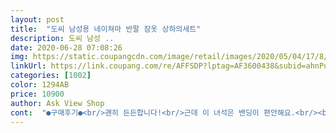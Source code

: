 ```yaml
---
layout: post 
title:  "도씨 남성용 네이쳐마 반팔 잠옷 상하의세트" 
description: 도씨 남성 ..
date: 2020-06-28 07:08:26 
img: https://static.coupangcdn.com/image/retail/images/2020/05/04/17/8/19fca41d-e796-45a7-b32c-9c9945f6d3cd.jpg 
linkUrl: https://link.coupang.com/re/AFFSDP?lptag=AF3600438&subid=ahnPublicAsk&pageKey=1548582442&itemId=2650522417&vendorItemId=70641354974&traceid=V0-113-c312020dc23037ec 
categories: [1002] 
color: 1294AB 
price: 10900 
author: Ask View Shop 
cont:  "●구매후기●<br/>괜히 든든합니다!<br/>근데 이 녀석은 밴딩이 편안해요.<br/><br/>넉넉하게 핏이 잘 떨어졌어요.<br/><br/>네이처 마 소재이며 반팔 반바지 세트인데 시원시원한게 여름용으로 딱이네요 반바지도 무릎 닿일랑말랑 길이감 딱 좋고 양쪽 주머니도 있고 상의는 단추까지 있어 답답함이 1도 없을거 같아요ㅋㅋㅋ 비침도 없고 네이처 마 소재라 세탁도 빨리 마를거같아 오늘 저녁부터 입혀야겠어용<br/>다른 색상도 더 구매해달라고 할만큼 입어도 편한가봐요 ^^<br/>매일 어두운 색상만 고집하다 여름이고 시원해 보이는게 좋겠다 싶어 스카이를 선택했는데 촌스러워보이지 않고 괜찮네요.<br/><br/>바지 길이가 너무 짧으면 오히려 땀이 채여서 더 더울 수도 있는데 적당하고 괜찮아요.<br/><br/>배송은 로켓배송이라 다음날 바로 도착했어요.<br/><br/>변변한 잠옷 하나없어서 목늘어진 티셔츠에 속옷 하나입고 자는데 싼 맛에 잠옷세트 한벌 내려줬어요<br/>본격적으로 더워지기 전에 이렇게 여름 잠옷 구비해 놓으니<br/>사이즈는 프리인데 100정도 까지 무난하고 편하게 입을 수 있어요.<br/><br/>색감도 예쁘고<br/>스판 소재는 아닌데 넉넉한 사이즈라 착용했을 때 불편함은 없었어요.<br/><br/>앉았다 일어나도 구김도 없고 가볍게 잠옷으로 입기에 가성비 진짜 좋은 것 같아요.<br/><br/>앗참!<br/>어떤 잠옷은 고무줄이 넘 짱짱해서 입으면 허리가 조이는 것들이 있거든요.<br/><br/>여름에 세탁해도 금방 마르니까 데일리로 입기에 진짜 딱이네요.<br/><br/>우선 귀여운 도트 모양이 차분한 성격의 신랑도 생기 발랄하게 해 주네요.<br/> 괜히 보는 제가 더 시원해 보이는 남자 여름 잠옷입니다.<br/><br/>원단도 시원하면서 사이즈도 넉넉하고<br/>위 아래 고민할 필요 없음 ㅎㅎ<br/>은근 주머니가 필요하더라구요.<br/><br/>이 정도 가격이면 정말 괜찮은 것 같아요.<br/><br/>잠옷 바지에 주머니가 있어 저는 더 좋았는데요.<br/><br/>잠옷에 주머니가 꼭 필요한가 할 지 모르겠지만<br/>주머니가 없는 바지는 웬지 손이 어색 어색... <br/>ㅠㅠ<br/>특히, 저는 세트라서 더 좋은 것 같아요.<br/><br/>평소 100 정도 입는 신랑이 입었을 때<br/>프리 사이즈라서 배가 나온 신랑 맞을까 염려 스러웠는데 배 쏙 가려주고 오히려 더 날씬해보이네요.<br/><br/>허리 밴딩도 쑤욱 늘어나는 고무줄이에요.<br/><br/>" 
---
```

